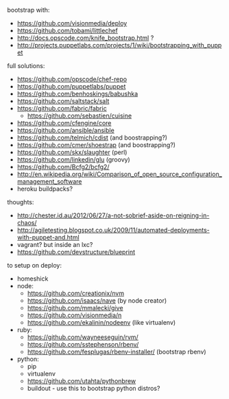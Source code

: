 bootstrap with:
  - https://github.com/visionmedia/deploy
  - https://github.com/tobami/littlechef
  - http://docs.opscode.com/knife_bootstrap.html ?
  - http://projects.puppetlabs.com/projects/1/wiki/bootstrapping_with_puppet

full solutions:
  - https://github.com/opscode/chef-repo
  - https://github.com/puppetlabs/puppet
  - https://github.com/benhoskings/babushka
  - https://github.com/saltstack/salt
  - https://github.com/fabric/fabric
    - https://github.com/sebastien/cuisine
  - https://github.com/cfengine/core
  - https://github.com/ansible/ansible
  - https://github.com/telmich/cdist (and boostrapping?)
  - https://github.com/cmer/shoestrap (and boostrapping?)
  - https://github.com/skx/slaughter (perl)
  - https://github.com/linkedin/glu (groovy)
  - https://github.com/Bcfg2/bcfg2/
  - http://en.wikipedia.org/wiki/Comparison_of_open_source_configuration_management_software
  - heroku buildpacks?

thoughts:
  - http://chester.id.au/2012/06/27/a-not-sobrief-aside-on-reigning-in-chaos/
  - http://agiletesting.blogspot.co.uk/2009/11/automated-deployments-with-puppet-and.html
  - vagrant? but inside an lxc?
  - https://github.com/devstructure/blueprint

to setup on deploy:
  - homeshick
  - node:
    - https://github.com/creationix/nvm
    - https://github.com/isaacs/nave (by node creator)
    - https://github.com/mmalecki/give
    - https://github.com/visionmedia/n
    - https://github.com/ekalinin/nodeenv (like virtualenv)
  - ruby:
    - https://github.com/wayneeseguin/rvm/
    - https://github.com/sstephenson/rbenv/
    - https://github.com/fesplugas/rbenv-installer/ (bootstrap rbenv)
  - python:
    - pip
    - virtualenv
    - https://github.com/utahta/pythonbrew
    - buildout - use this to bootstrap python distros?
